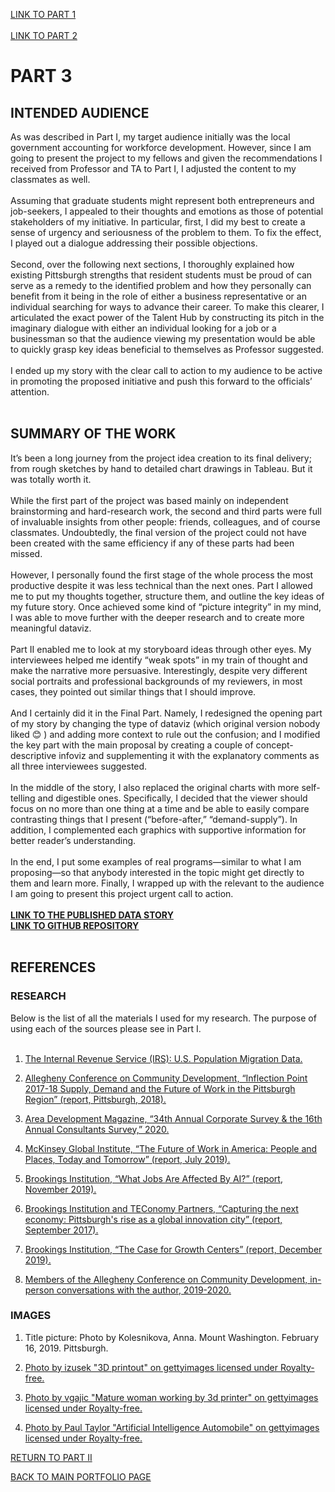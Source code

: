 
[LINK TO PART 1](/FinalProjectPart_I_AnnaKolesnikova.md)
<br/>
<br/>
[LINK TO PART 2](/FinalProjectPart_II_AnnaKolesnikova.md)
# PART 3
## INTENDED AUDIENCE
As was described in Part I, my target audience initially was the local government accounting for workforce development. However, since I am going to present the project to my fellows and given the recommendations I received from Professor and TA to Part I, I adjusted the content to my classmates as well.
<br/>
<br/>
Assuming that graduate students might represent both entrepreneurs and job-seekers, I appealed to their thoughts and emotions as those of potential stakeholders of my initiative. In particular, first, I did my best to create a sense of urgency and seriousness of the problem to them. To fix the effect, I played out a dialogue addressing their possible objections.
<br/>
<br/>
Second, over the following next sections, I thoroughly explained how existing Pittsburgh strengths that resident students must be proud of can serve as a remedy to the identified problem and how they personally can benefit from it being in the role of either a business representative or an individual searching for ways to advance their career. To make this clearer, I articulated the exact power of the Talent Hub by constructing its pitch in the imaginary dialogue with either an individual looking for a job or a businessman so that the audience viewing my presentation would be able to quickly grasp key ideas beneficial to themselves as Professor suggested.
<br/>
<br/>
I ended up my story with the clear call to action to my audience to be active in promoting the proposed initiative and push this forward to the officials’ attention.
<br/>
<br/>
## SUMMARY OF THE WORK
It’s been a long journey from the project idea creation to its final delivery; from rough sketches by hand to detailed chart drawings in Tableau. But it was totally worth it.
<br/>
<br/>
While the first part of the project was based mainly on independent brainstorming and hard-research work, the second and third parts were full of invaluable insights from other people: friends, colleagues, and of course classmates. Undoubtedly, the final version of the project could not have been created with the same efficiency if any of these parts had been missed.
<br/>
<br/>
However, I personally found the first stage of the whole process the most productive despite it was less technical than the next ones. Part I allowed me to put my thoughts together, structure them, and outline the key ideas of my future story. Once achieved some kind of “picture integrity” in my mind, I was able to move further with the deeper research and to create more meaningful dataviz.
<br/>
<br/>
Part II enabled me to look at my storyboard ideas through other eyes. My interviewees helped me identify “weak spots” in my train of thought and make the narrative more persuasive. Interestingly, despite very different social portraits and professional backgrounds of my reviewers, in most cases, they pointed out similar things that I should improve.
<br/>
<br/>
And I certainly did it in the Final Part. Namely, I redesigned the opening part of my story by changing the type of dataviz (which original version nobody liked 😊 ) and adding more context to rule out the confusion; and I modified the key part with the main proposal by creating a couple of concept-descriptive infoviz and supplementing it with the explanatory comments as all three interviewees suggested.
<br/>
<br/>
In the middle of the story, I also replaced the original charts with more self-telling and digestible ones. Specifically, I decided that the viewer should focus on no more than one thing at a time and be able to easily compare contrasting things that I present (“before-after,”  “demand-supply”). In addition, I complemented each graphics with supportive information for better reader’s understanding.
<br/>
<br/>
In the end, I put some examples of real programs—similar to what I am proposing—so that anybody interested in the topic might get directly to them and learn more. Finally, I wrapped up with the relevant to the audience I am going to present this project urgent call to action.
<br/>
<br/>
[**LINK TO THE PUBLISHED DATA STORY**](https://arcg.is/0aPCqL0)
<br/>
[**LINK TO GITHUB REPOSITORY**](/README.md)
<br/>
<br/>
## REFERENCES
### RESEARCH
Below is the list of all the materials I used for my research. The purpose of using each of the sources please see in Part I.
<br/>
<br/>
1. [The Internal Revenue Service (IRS): U.S. Population Migration Data.](https://www.irs.gov/statistics/soi-tax-stats-migration-data)
<a/>

2. [Allegheny Conference on Community Development, “Inflection Point 2017-18 Supply, Demand and the Future of Work in the Pittsburgh Region” (report, Pittsburgh, 2018).
](https://www.alleghenyconference.org/wp-content/uploads/2016/08/InflectionPoint.pdf)
<a/>

3. [Area Development Magazine, “34th Annual Corporate Survey & the 16th Annual Consultants Survey,” 2020.](https://www.areadevelopment.com/Corporate-Consultants-Survey-Results/Q1-2020/34th-annual-corporate-survey-16th-annual-consultants-survey.shtml)
<a/>

4. [McKinsey Global Institute, “The Future of Work in America: People and Places, Today and Tomorrow” (report, July 2019).](https://www.mckinsey.com/~/media/McKinsey/Industries/Public%20and%20Social%20Sector/Our%20Insights/Future%20of%20Organizations/The%20future%20of%20work%20in%20America%20People%20and%20places%20today%20and%20tomorrow/The-Future-of-Work-in-America-Full-Report.pdf)
<a/>

5. [Brookings Institution, “What Jobs Are Affected By AI?” (report, November 2019).](https://www.brookings.edu/wp-content/uploads/2019/11/2019.11.20_BrookingsMetro_What-jobs-are-affected-by-AI_Report_Muro-Whiton-Maxim.pdf)
<a/>

6. [Brookings Institution and TEConomy Partners, “Capturing the next economy: Pittsburgh's rise as a global innovation city” (report, September 2017).](https://www.brookings.edu/wp-content/uploads/2017/09/pittsburgh_full.pdf)
<a/>

7. [Brookings Institution, “The Case for Growth Centers” (report, December 2019).](https://www.brookings.edu/wp-content/uploads/2019/12/Full-Report-Growth-Centers_PDF_BrookingsMetro-BassCenter-ITIF.pdf)
<a/>

8. [Members of the Allegheny Conference on Community Development, in-person conversations with the author, 2019-2020.](https://www.alleghenyconference.org/)
<a/>


### IMAGES
1. Title picture: Photo by Kolesnikova, Anna. Mount Washington. February 16, 2019. Pittsburgh.
<a/>

2. [Photo by izusek "3D printout" on gettyimages licensed under Royalty-free.](https://www.gettyimages.com/detail/photo/printout-royalty-free-image/534423775)
<a/>

3. [Photo by vgajic "Mature woman working by 3d printer" on gettyimages licensed under Royalty-free.](https://www.gettyimages.com/detail/photo/mature-woman-working-by-3d-printer-royalty-free-image/503895750)
<a/>

4. [Photo by Paul Taylor "Artificial Intelligence Automobile" on gettyimages licensed under Royalty-free.](https://www.gettyimages.com/detail/photo/artificial-intelligence-automobile-royalty-free-image/1128738858)
<a/>


[RETURN TO PART II](/FinalProjectPart_II_AnnaKolesnikova.md)

[BACK TO MAIN PORTFOLIO PAGE](/README.md)
